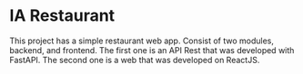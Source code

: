 # IA Restaurant

This project has a simple restaurant web app. Consist of two modules, backend, and frontend. The first one is an API Rest that was developed with FastAPI. The second one is a web that was developed on ReactJS. 
